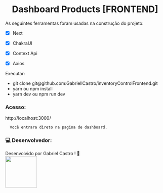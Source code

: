 <h1 align="center">Dashboard Products [FRONTEND]</h1>

As seguintes ferramentas foram usadas na construção do projeto:

- [x] Next
- [x] ChakraUI
- [x] Context Api
- [x] Axios


<p>Executar: </p>
 <ul> 
  <li>git clone git@github.com:GabriellCastro/inventoryControlFrontend.git</li>
  <li>yarn ou npm install</li>
  <li>yarn dev ou npm run dev</li>
 </ul>
  
<h3>Acesso: </h3>
<p>http://localhost:3000/</p>

```
  Você entrara direto na pagina de dashboard.
```

### 💻 Desenvolvedor:

Desenvolvido por Gabriel Castro ! 🥇  
<kbd>
    <img src="https://avatars.githubusercontent.com/u/61993679?s=460&u=970a557bb6ad3bf6ff644dc20d5b6d3cdd753a93&v=4" width="100px;" />
 </kbd>


